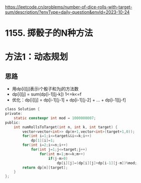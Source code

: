 https://leetcode.cn/problems/number-of-dice-rolls-with-target-sum/description/?envType=daily-question&envId=2023-10-24


# 1155. 掷骰子的N种方法
# 方法1：动态规划
## 思路
- 用dp[i][j]表示i个骰子和为j的方法数
- dp[i][j] = sum(dp[i-1][j-k]) 1<=k<=f
- 优化：dp[i][j] = dp[i-1][j-1] + dp[i-1][j-2] + ... + dp[i-1][j-f]
```c
class Solution {
private:
    static constexpr int mod = 1000000007;
public:
    int numRollsToTarget(int n, int k, int target) {
        vector<vector<int>> dp(n+1,vector<int>(target+1,0));
        for(int i=1;i<=target&&i<=k;i++)
            dp[1][i]=1;
        for(int i=2;i<=n;i++)
            for(int j=1;j<=target;j++)
                for(int m=1;m<=k;m++)
                    if(j-m>0)
                        dp[i][j]=(dp[i][j]+dp[i-1][j-m])%mod;
        return dp[n][target];  
    }
};

```